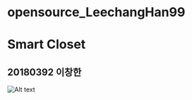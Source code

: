 # opensource_LeechangHan99
Smart Closet
============

20180392 이창한
----------------
![Alt text](/path/to/캡처.PNG)
